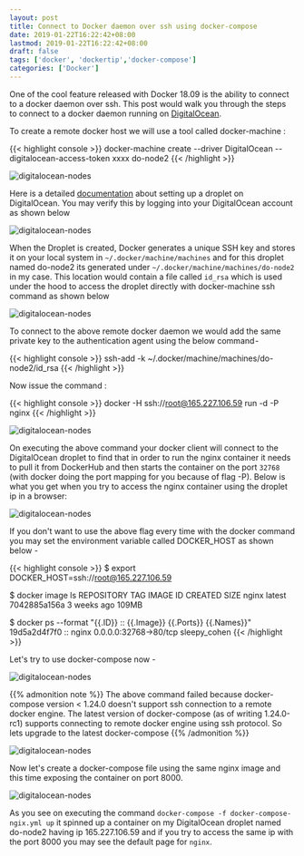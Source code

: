 ```yaml
---
layout: post
title: Connect to Docker daemon over ssh using docker-compose
date: 2019-01-22T16:22:42+08:00
lastmod: 2019-01-22T16:22:42+08:00
draft: false
tags: ['docker', 'dockertip','docker-compose']
categories: ['Docker']
---
```


One of the cool feature released with Docker 18.09 is the ability to connect to a docker daemon over ssh. This post would walk you through the steps to connect to a docker daemon running on [DigitalOcean](https://www.digitalocean.com/).

To create a remote docker host we will use a tool called docker-machine : 

{{< highlight console >}}
docker-machine create --driver DigitalOcean --digitalocean-access-token xxxx do-node2
{{< /highlight >}}

![digitalocean-nodes](/images/dm1.png)

Here is a detailed [documentation](https://docs.docker.com/machine/examples/ocean/) about setting up a droplet on DigitalOcean. You may verify this by logging into your DigitalOcean account as shown below

![digitalocean-nodes](/images/do1.png)

When the Droplet is created, Docker generates a unique SSH key and stores it on your local system in `~/.docker/machine/machines` and for this droplet named do-node2 its generated under `~/.docker/machine/machines/do-node2` in my case. This location would contain a file called `id_rsa` which is used under the hood to access the droplet directly with docker-machine ssh command as shown below

![digitalocean-nodes](/images/do2.png)

To connect to the above remote docker daemon we would add the same private key to the authentication agent using the below command - 

{{< highlight console >}}
ssh-add -k ~/.docker/machine/machines/do-node2/id_rsa
{{< /highlight >}}

Now issue the command :

{{< highlight console >}}
docker -H ssh://root@165.227.106.59 run -d -P nginx
{{< /highlight >}}

![digitalocean-nodes](/images/do3.png)

On executing the above command your docker client will connect to the DigitalOcean droplet to find that in order to run the nginx container it needs to pull it from DockerHub and then starts the container on the port `32768` (with docker doing the port mapping for you because of flag -P). Below is what you get when you try to access the nginx container using the droplet ip in a browser:

![digitalocean-nodes](/images/do4.png)

If you don't want to use the above flag every time with the docker command you may set the environment variable called DOCKER_HOST as shown below -

{{< highlight console >}}
$ export DOCKER_HOST=ssh://root@165.227.106.59

$ docker image ls
REPOSITORY  TAG       IMAGE ID            CREATED             SIZE
nginx       latest    7042885a156a        3 weeks ago         109MB

$ docker ps --format "{{.ID}} :: {{.Image}} {{.Ports}} {{.Names}}"
19d5a2d4f7f0 :: nginx 0.0.0.0:32768->80/tcp sleepy_cohen
{{< /highlight >}}

Let's try to use docker-compose now -

![digitalocean-nodes](/images/do5.png)

{{% admonition note %}}
The above command failed because docker-compose version < 1.24.0 doesn't support ssh connection to a remote docker engine. The latest version of docker-compose (as of writing 1.24.0-rc1) supports connecting to remote docker engine using ssh protocol. So lets upgrade to the latest docker-compose
{{% /admonition %}}

![digitalocean-nodes](/images/do6.png)

Now let's create a docker-compose file using the same nginx image and this time exposing the container on port 8000.

![digitalocean-nodes](/images/do7.png)

As you see on executing the command `docker-compose -f docker-compose-ngix.yml up` it spinned up a container on my DigitalOcean droplet named do-node2 having ip 165.227.106.59 and if you try to access the same ip with the port 8000 you may see the default page for `nginx`.